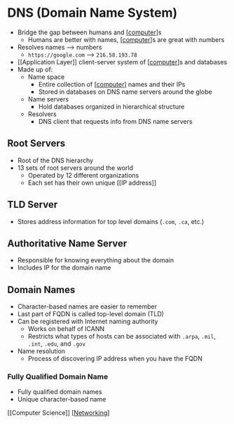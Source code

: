 # DNS (Domain Name System)

- Bridge the gap between humans and [[computer]]s
  - Humans are better with names, [[computer]]s are great with numbers
- Resolves names --> numbers
  - `https://google.com` --> `216.58.193.78`
- [[Application Layer]] client-server system of [[computer]]s and databases
- Made up of:
  - Name space
    - Entire collection of [[computer]] names and their IPs
    - Stored in databases on DNS name servers around the globe
  - Name servers
    - Hold databases organized in hierarchical structure
  - Resolvers
    - DNS client that requests info from DNS name servers

## Root Servers

- Root of the DNS hierarchy
- 13 sets of root servers around the world
  - Operated by 12 different organizations
  - Each set has their own unique [[IP address]]

## TLD Server

- Stores address information for top level domains (`.com`, `.ca`, etc.)

## Authoritative Name Server

- Responsible for knowing everything about the domain
- Includes IP for the domain name

## Domain Names

- Character-based names are easier to remember
- Last part of FQDN is called top-level domain (TLD)
- Can be registered with Internet naming authority
  - Works on behalf of ICANN
  - Restricts what types of hosts can be associated with `.arpa`, `.mil`, `.int`, `.edu`, and `.gov`
- Name resolution
  - Process of discovering IP address when you have the FQDN

### Fully Qualified Domain Name

- Fully qualified domain names
- Unique character-based name

[[Computer Science]] [[Networking]]

[//begin]: # "Autogenerated link references for markdown compatibility"
[computer]: computer "Computer"
[application-layer]: application-layer "Application Layer (Layer 7)"
[ip-address]: ip-address "IP Address"
[computer-science]: computer-science "Computer Science"
[networking]: networking "Networking"
[//end]: # "Autogenerated link references"